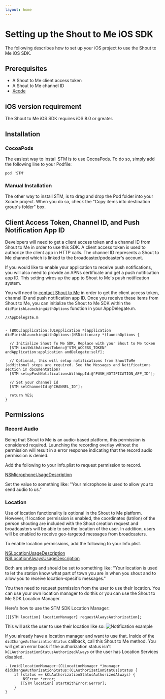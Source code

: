 ```yaml
---
layout: home
---
```


# Setting up the Shout to Me iOS SDK

The following describes how to set up your iOS project to use the Shout to Me iOS SDK.

## Prerequisites
* A Shout to Me client access token
* A Shout to Me channel ID
* <a href="https://developer.apple.com/xcode/" target="_blank">Xcode</a>

## iOS version requirement

The Shout to Me iOS SDK requires iOS 8.0 or greater.

## Installation

### CocoaPods
The easiest way to install STM is to use CocoaPods. To do so, simply add the following line to your Podfile:

`pod 'STM'`

### Manual Installation

The other way to install STM, is to drag and drop the Pod folder into your Xcode project. When you do so, check the "Copy items into destination group's folder" box.


## Client Access Token, Channel ID, and Push Notification App ID
Developers will need to get a client access token and a channel ID from Shout to Me in order to use this SDK.  A client
access token is used to authorize the client app in HTTP calls.  The channel ID represents a Shout to Me channel which
is linked to the broadcaster/podcaster's account.

If you would like to enable your application to receive push notifications, you will also need to provide an APNs certificate
 and get a push notification app ID.  This setting wires up the app to Shout to Me's push notification system.

You will need to [contact Shout to Me](http://www.shoutto.me/contact) in order to get the client access
  token, channel ID and push notification app ID. Once you receive these items from Shout to Me, you can
  initialize the Shout to Me SDK within the `didFinishLaunchingWithOptions` function in your AppDelegate.m.

```objc
//AppDelegate.m


- (BOOL)application:(UIApplication *)application didFinishLaunchingWithOptions:(NSDictionary *)launchOptions {

  // Initialize Shout To Me SDK, Replace with your Shout to Me token
  [STM initWithAccessToken:@"STM_ACCESS_TOKEN" andApplication:application andDelegate:self];

  // Optional, this will setup notifications from ShoutToMe (additional steps are required. See the Messages and Notifications section in documentation)
  [STM setupPushNotificationsWithAppId:@"PUSH_NOTIFICATION_APP_ID"];

  // Set your channel Id
  [STM setChannelId:@"CHANNEL_ID"];

  return YES;
}
```

## Permissions

### Record Audio

Being that Shout to Me is an audio-based platform, this permission is considered required. Launching the recording
overlay without the permission will result in a error response indicating that the record audio permission is denied.

Add the following to your Info.plist to request permission to record.

[NSMicrophoneUsageDescription](https://developer.apple.com/library/content/documentation/General/Reference/InfoPlistKeyReference/Articles/CocoaKeys.html#//apple_ref/doc/uid/TP40009251-SW25)

Set the value to something like: "Your microphone is used to allow you to send audio to us."

### Location

Use of location functionality is optional in the Shout to Me platform. However, if location permission is enabled,
the coordinates (lat/lon) of the person shouting are included with the Shout creation request and broadcasters will be
able to see the location of the user.  In addition, users will be enabled to receive geo-targeted messages from
broadcasters.

To enable location permissions, add the following to your Info.plist.

[NSLocationUsageDescription](https://developer.apple.com/library/ios/documentation/General/Reference/InfoPlistKeyReference/Articles/CocoaKeys.html#//apple_ref/doc/uid/TP40009251-SW27)
<br>
[NSLocationAlwaysUsageDescription](https://developer.apple.com/library/content/documentation/General/Reference/InfoPlistKeyReference/Articles/CocoaKeys.html#//apple_ref/doc/uid/TP40009251-SW18)

Both are strings and should be set to something like: "Your location is used to let the station know what part of
town you are in when you shout and to allow you to receive location-specific messages."

You then need to request permission from the user to use their location. You can use your own location manager to do this or you can use the Shout to Me SDK Location Manager.

Here's how to use the STM SDK Location Manager:

```objc
[[[STM location] locationManager] requestAlwaysAuthorization];
```

This will ask the user to use their location like so: ![Notification example](https://s3-us-west-2.amazonaws.com/sdk-public-images/notification-example.jpg)


If you already have a location manager and want to use that. Inside of the `didChangeAuthorizationStatus` callback, call this Shout to Me method. You will get an error back if the authorization status isn't `kCLAuthorizationStatusAuthorizedAlways` or the user has Location Services disabled.

```objc
- (void)locationManager:(CLLocationManager *)manager didChangeAuthorizationStatus:(CLAuthorizationStatus)status {
    if (status == kCLAuthorizationStatusAuthorizedAlways) {
        NSError *error;
       [[STM location] startWithError:&error];
    }
}
```
